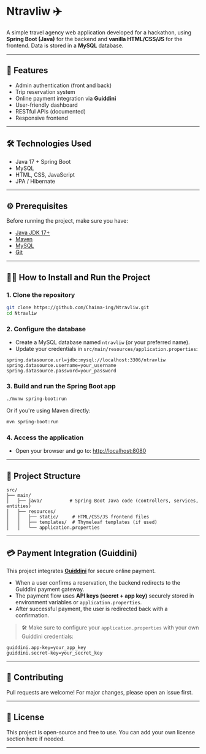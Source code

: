 
# Ntravliw ✈️

A simple travel agency web application developed for a hackathon, using **Spring Boot (Java)** for the backend and **vanilla HTML/CSS/JS** for the frontend. Data is stored in a **MySQL** database.

---

## 🚀 Features

- Admin authentication (front and back)
- Trip reservation system
- Online payment integration via **Guiddini**
- User-friendly dashboard
- RESTful APIs (documented)
- Responsive frontend

---

## 🛠️ Technologies Used

- Java 17 + Spring Boot
- MySQL
- HTML, CSS, JavaScript
- JPA / Hibernate

---

## ⚙️ Prerequisites

Before running the project, make sure you have:

- [Java JDK 17+](https://www.oracle.com/java/technologies/javase/jdk17-archive-downloads.html)
- [Maven](https://maven.apache.org/download.cgi)
- [MySQL](https://dev.mysql.com/downloads/)
- [Git](https://git-scm.com/)

---

## 🧑‍💻 How to Install and Run the Project

### 1. Clone the repository

```bash
git clone https://github.com/Chaima-ing/Ntravliw.git
cd Ntravliw
```

### 2. Configure the database

- Create a MySQL database named `ntravliw` (or your preferred name).
- Update your credentials in `src/main/resources/application.properties`:

```properties
spring.datasource.url=jdbc:mysql://localhost:3306/ntravliw
spring.datasource.username=your_username
spring.datasource.password=your_password
```

### 3. Build and run the Spring Boot app

```bash
./mvnw spring-boot:run
```

Or if you're using Maven directly:

```bash
mvn spring-boot:run
```

### 4. Access the application

- Open your browser and go to: [http://localhost:8080](http://localhost:8080)

---

## 📂 Project Structure

```
src/
├── main/
│   ├── java/          # Spring Boot Java code (controllers, services, entities)
│   ├── resources/
│   │   ├── static/     # HTML/CSS/JS frontend files
│   │   ├── templates/  # Thymeleaf templates (if used)
│   │   └── application.properties
```

---

## 💳 Payment Integration (Guiddini)

This project integrates [**Guiddini**](https://www.guiddini.com/) for secure online payment.

- When a user confirms a reservation, the backend redirects to the Guiddini payment gateway.
- The payment flow uses **API keys (secret + app key)** securely stored in environment variables or `application.properties`.
- After successful payment, the user is redirected back with a confirmation.

> 🛠️ Make sure to configure your `application.properties` with your own Guiddini credentials:

```properties
guiddini.app-key=your_app_key
guiddini.secret-key=your_secret_key
```

---

## 🤝 Contributing

Pull requests are welcome! For major changes, please open an issue first.

---

## 📄 License

This project is open-source and free to use. You can add your own license section here if needed.

---
